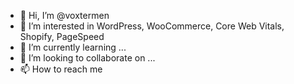 - 👋 Hi, I’m @voxtermen
- 👀 I’m interested in WordPress, WooCommerce, Core Web Vitals, Shopify, PageSpeed
- 🌱 I’m currently learning ...
- 💞️ I’m looking to collaborate on ...
- 📫 How to reach me 

<!---
voxtermen/voxtermen is a ✨ special ✨ repository because its `README.md` (this file) appears on your GitHub profile.
You can click the Preview link to take a look at your changes.
--->
